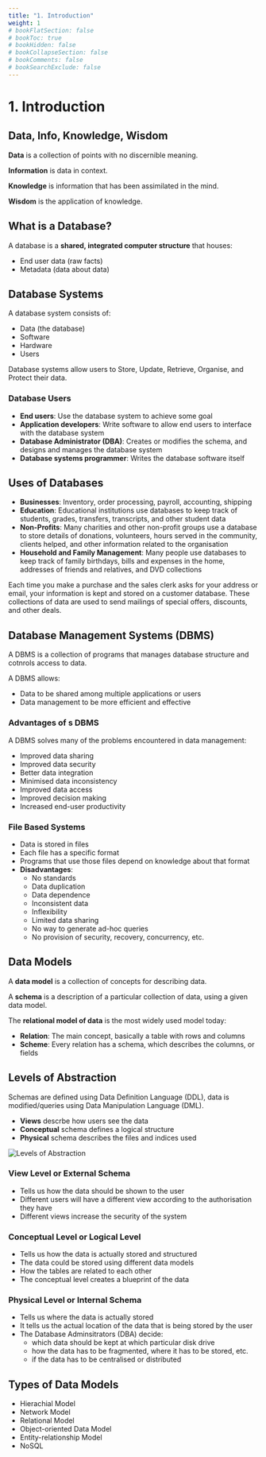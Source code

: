```yaml
---
title: "1. Introduction"
weight: 1
# bookFlatSection: false
# bookToc: true
# bookHidden: false
# bookCollapseSection: false
# bookComments: false
# bookSearchExclude: false
---
```


# 1. Introduction

## Data, Info, Knowledge, Wisdom

**Data** is a collection of points with no discernible meaning.

**Information** is data in context.

**Knowledge** is information that has been assimilated in the mind.

**Wisdom** is the application of knowledge.

## What is a Database?

A database is a **shared, integrated computer structure** that houses:

- End user data (raw facts)
- Metadata (data about data)

## Database Systems

A database system consists of:

- Data (the database)
- Software
- Hardware
- Users

Database systems allow users to Store, Update, Retrieve, Organise, and Protect their data.

### Database Users

- **End users**: Use the database system to achieve some goal
- **Application developers**: Write software to allow end users to interface with the database system
- **Database Administrator (DBA)**: Creates or modifies the schema, and designs and manages the database system
- **Database systems programmer**: Writes the database software itself

## Uses of Databases

- **Businesses**: Inventory, order processing, payroll, accounting, shipping
- **Education**: Educational institutions use databases to keep track of students, grades, transfers, transcripts, and other student data
- **Non-Profits**: Many charities and other non-profit groups use a database to store details of donations, volunteers, hours served in the community, clients helped, and other information related to the organisation
- **Household and Family Management**: Many people use databases to keep track of family birthdays, bills and expenses in the home, addresses of friends and relatives, and DVD collections

Each time you make a purchase and the sales clerk asks for your address or email, your information is kept and stored on a customer database. These collections of data are used to send mailings of special offers, discounts, and other deals.

## Database Management Systems (DBMS)

A DBMS is a collection of programs that manages database structure and cotnrols access to data.

A DBMS allows:

- Data to be shared among multiple applications or users
- Data management to be more efficient and effective

### Advantages of s DBMS

A DBMS solves many of the problems encountered in data management:

- Improved data sharing
- Improved data security
- Better data integration
- Minimised data inconsistency
- Improved data access
- Improved decision making
- Increased end-user productivity

### File Based Systems

- Data is stored in files
- Each file has a specific format
- Programs that use those files depend on knowledge about that format
- **Disadvantages**:
    - No standards
    - Data duplication
    - Data dependence
    - Inconsistent data
    - Inflexibility
    - Limited data sharing
    - No way to generate ad-hoc queries
    - No provision of security, recovery, concurrency, etc.

## Data Models

A **data model** is a collection of concepts for describing data.

A **schema** is a description of a particular collection of data, using a given data model.

The **relational model of data** is the most widely used model today:

- **Relation**: The main concept, basically a table with rows and columns
- **Scheme**: Every relation has a schema, which describes the columns, or fields

## Levels of Abstraction

Schemas are defined using Data Definition Language (DDL), data is modified/queries using Data Manipulation Language (DML).

- **Views** descrbe how users see the data
- **Conceptual** schema defines a logical structure
- **Physical** schema describes the files and indices used

![Levels of Abstraction](/img/ccc/y1/databases/levels-of-abstraction.jpg)

### View Level or External Schema

- Tells us how the data should be shown to the user
- Different users will have a different view according to the authorisation they have
- Different views increase the security of the system

### Conceptual Level or Logical Level

- Tells us how the data is actually stored and structured
- The data could be stored using different data models
- How the tables are related to each other
- The conceptual level creates a blueprint of the data

### Physical Level or Internal Schema

- Tells us where the data is actually stored
- It tells us the actual location of the data that is being stored by the user
- The Database Adminsitrators (DBA) decide:
    - which data should be kept at which particular disk drive
    - how the data has to be fragmented, where it has to be stored, etc.
    - if the data has to be centralised or distributed

## Types of Data Models

- Hierachial Model
- Network Model
- Relational Model
- Object-oriented Data Model
- Entity-relationship Model
- NoSQL
